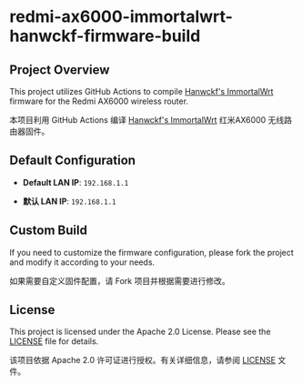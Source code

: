 # redmi-ax6000-immortalwrt-hanwckf-firmware-build

## Project Overview  

This project utilizes GitHub Actions to compile [Hanwckf's ImmortalWrt](https://github.com/hanwckf/immortalwrt-mt798x) firmware for the Redmi AX6000 wireless router.

本项目利用 GitHub Actions 编译 [Hanwckf's ImmortalWrt](https://github.com/hanwckf/immortalwrt-mt798x) 红米AX6000 无线路由器固件。

## Default Configuration  

- **Default LAN IP**: `192.168.1.1`  

- **默认 LAN IP**: `192.168.1.1`  

## Custom Build  

If you need to customize the firmware configuration, please fork the project and modify it according to your needs.

如果需要自定义固件配置，请 Fork 项目并根据需要进行修改。

## License  

This project is licensed under the Apache 2.0 License. Please see the [LICENSE](LICENSE) file for details.

该项目依据 Apache 2.0 许可证进行授权。有关详细信息，请参阅 [LICENSE](LICENSE) 文件。

